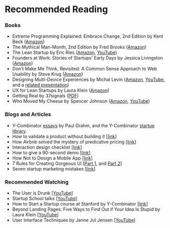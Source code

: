 # Recommended Reading

### Books
- Extreme Programming Explained: Embrace Change, 2nd Edition by Kent Beck ([Amazon](http://www.amazon.com/Extreme-Programming-Explained-Embrace-Change/dp/0321278658/ref=sr_1_1?s=books&ie=UTF8&qid=1407949544&sr=1-1&keywords=Extreme+Programming+kent+beck))
- The Mythical Man-Month, 2nd Edition by Fred Brooks ([Amazon](http://www.amazon.com/gp/product/0201835959/ref=as_li_qf_sp_asin_tl?ie=UTF8&tag=wwwsteveblank-20&linkCode=as2&camp=1789&creative=9325&creativeASIN=0201835959))
- The Lean Startup by Eric Ries ([Amazon](http://www.amazon.com/The-Lean-Startup-Entrepreneurs-Continuous/dp/0307887898), [YouTube](https://www.youtube.com/watch?v=fEvKo90qBns))
- Founders at Work: Stories of Startups' Early Days by Jessica Livingston ([Amazon](http://www.amazon.com/Founders-Work-Stories-Startups-Early/dp/1430210788))
- Don't Make Me Think, Revisited: A Common Sense Approach to Web Usability by Steve Krug ([Amazon](http://www.amazon.com/Dont-Make-Think-Revisited-Usability/dp/0321965515/ref=dp_ob_title_bk))
- Designing Multi-Device Experiences by Michal Levin ([Amazon](http://www.amazon.ca/Designing-Multi-Device-Experiences-Ecosystem-Approach/dp/1449340385), [YouTube](https://www.youtube.com/watch?v=5ieYBP3pUfA), and a [related presentation](http://www.slideshare.net/gabrielwhite/multidevice-user-experience))
- UX for Lean Startups by Laura Klein ([Amazon](http://www.amazon.com/UX-Lean-Startups-Experience-Research/dp/1449334911))
- Getting Real by 37signals ([PDF](https://basecamp.com/books/Getting%20Real.pdf))
- Who Moved My Cheese by Spencer Johnson ([Amazon](http://www.amazon.com/Who-Moved-My-Cheese-Amazing/dp/0399144463), [YouTube](https://www.youtube.com/watch?v=91YxXk3fmw8))

### Blogs and Articles

- Y-Combinator [essays](http://www.paulgraham.com/articles.html) by Paul Grahm, and the Y-Combinator [startup library](http://www.ycombinator.com/resources/).
- How to validate a product without building it [[link](http://blog.sendwithus.com/how-we-validated/)]
- How Airbnb solved the mystery of predicative pricing [[link](http://www.fastcompany.com/3026550/lessons-learned/how-airbnb-solved-the-mystery-of-predictive-pricing)]
- Interaction design checklist [[link](http://ixdchecklist.com/)]
- How to give a 90-second demo [[link](http://www.mattmcalister.com/blog/2006/09/22/96/how-to-give-a-90-second-demo/)]
- How Not to Design a Mobile App [[link](http://giffconstable.com/2014/08/how-not-to-design-a-mobile-app/)]
- 7 Rules for Creating Gorgeous UI [[Part 1](https://medium.com/@erikdkennedy/7-rules-for-creating-gorgeous-ui-part-1-559d4e805cda), and [Part 2](https://medium.com/@erikdkennedy/7-rules-for-creating-gorgeous-ui-part-2-430de537ba96)]
- Seven startup marketing mistakes [[link](http://mashable.com/2014/11/26/startups-marketing-mistakes/)]

### Recommended Watching
- The User is Drunk [[YouTube](https://www.youtube.com/watch?v=r2CbbBLVaPk)]
- Startup School talks [[YouTube](https://www.youtube.com/channel/UCcefcZRL2oaA_uBNeo5UOWg/playlists)]
- How to Start a Startup course at Stanford by Y-Combinator [[link](http://startupclass.samaltman.com/)]
- Beyond Landing Pages: Five Ways to Find Out if Your Idea Is Stupid by Laura Klein [[YouTube](https://www.youtube.com/watch?v=g_g-9BpBcFs)]
- User Interface Techniques by Janne Jul Jensen [[YouTube](https://www.youtube.com/watch?v=7OSkB4BCx00)]
